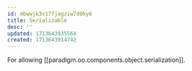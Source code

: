 ```yaml
---
id: mbwwjk3x17fjagziw7d0ky6
title: Serializable
desc: ''
updated: 1713643935564
created: 1713643914742
---
```


For allowing [[paradigm.oo.components.object.serialization]].
